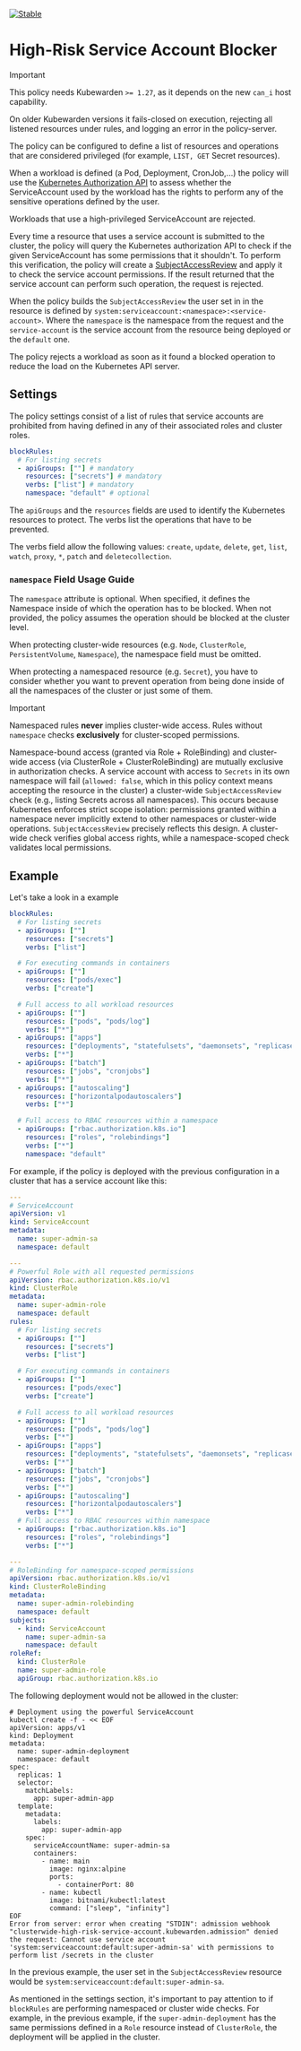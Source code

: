 [![Stable](https://img.shields.io/badge/status-stable-brightgreen?style=for-the-badge)](https://github.com/kubewarden/community/blob/main/REPOSITORIES.md#stable)

# High-Risk Service Account Blocker

> [!IMPORTANT]
> This policy needs Kubewarden `>= 1.27`, as it depends on the new `can_i` host capability.
>
> On older Kubewarden versions it fails-closed on execution, rejecting all
> listened resources under rules, and logging an error in the policy-server.

The policy can be configured to define a list of resources and operations that
are considered privileged (for example, `LIST, GET` Secret resources).

When a workload is defined (a Pod, Deployment, CronJob,...) the policy will use
the [Kubernetes Authorization
API](https://kubernetes.io/docs/reference/access-authn-authz/authorization/#checking-api-access)
to assess whether the ServiceAccount used by the workload has the rights to
perform any of the sensitive operations defined by the user.

Workloads that use a high-privileged ServiceAccount are rejected.

Every time a resource that uses a service account is submitted to the cluster,
the policy will query the Kubernetes authorization API to check if the given
ServiceAccount has some permissions that it shouldn't. To perform this
verification, the policy will create a
[SubjectAccessReview](https://kubernetes.io/docs/reference/kubernetes-api/authorization-resources/subject-access-review-v1/)
and apply it to check the service account permissions. If the result returned
that the service account can perform such operation, the request is rejected.

When the policy builds the `SubjectAccessReview` the user set in in the
resource is defined by `system:serviceaccount:<namespace>:<service-account>`.
Where the `namespace` is the namespace from the request and the
`service-account` is the service account from the resource being deployed or
the `default` one.

The policy rejects a workload as soon as it found a blocked operation to reduce
the load on the Kubernetes API server.

## Settings

The policy settings consist of a list of rules that service accounts are
prohibited from having defined in any of their associated roles and cluster
roles.

```yaml
blockRules:
  # For listing secrets
  - apiGroups: [""] # mandatory
    resources: ["secrets"] # mandatory
    verbs: ["list"] # mandatory
    namespace: "default" # optional
```

The `apiGroups` and the `resources` fields are used to identify the Kubernetes
resources to protect. The verbs list the operations that have to be prevented.

The verbs field allow the following values: `create`, `update`, `delete`,
`get`, `list`, `watch`, `proxy`, `*`, `patch` and `deletecollection`.

### `namespace` Field Usage Guide

The `namespace` attribute is optional. When specified, it defines the Namespace
inside of which the operation has to be blocked. When not provided, the policy
assumes the operation should be blocked at the cluster level.

When protecting cluster-wide resources (e.g. `Node`, `ClusterRole`,
`PersistentVolume`, `Namespace`), the namespace field must be omitted.

When protecting a namespaced resource (e.g. `Secret`), you have to consider
whether you want to prevent operation from being done inside of all the
namespaces of the cluster or just some of them.

> [!IMPORTANT]
> Namespaced rules **never** implies cluster-wide access.
> Rules without `namespace` checks **exclusively** for cluster-scoped permissions.
>
> Namespace-bound access (granted via Role + RoleBinding) and cluster-wide access
> (via ClusterRole + ClusterRoleBinding) are mutually exclusive in authorization
> checks. A service account with access to `Secrets` in its own namespace will
> fail (`allowed: false`, which in this policy context means accepting the
> resource in the cluster) a cluster-wide `SubjectAccessReview` check (e.g.,
> listing Secrets across all namespaces). This occurs because Kubernetes enforces
> strict scope isolation: permissions granted within a namespace never implicitly
> extend to other namespaces or cluster-wide operations. `SubjectAccessReview`
> precisely reflects this design. A cluster-wide check verifies global access
> rights, while a namespace-scoped check validates local permissions.

## Example

Let's take a look in a example

```yaml
blockRules:
  # For listing secrets
  - apiGroups: [""]
    resources: ["secrets"]
    verbs: ["list"]

  # For executing commands in containers
  - apiGroups: [""]
    resources: ["pods/exec"]
    verbs: ["create"]

  # Full access to all workload resources
  - apiGroups: [""]
    resources: ["pods", "pods/log"]
    verbs: ["*"]
  - apiGroups: ["apps"]
    resources: ["deployments", "statefulsets", "daemonsets", "replicasets"]
    verbs: ["*"]
  - apiGroups: ["batch"]
    resources: ["jobs", "cronjobs"]
    verbs: ["*"]
  - apiGroups: ["autoscaling"]
    resources: ["horizontalpodautoscalers"]
    verbs: ["*"]

  # Full access to RBAC resources within a namespace
  - apiGroups: ["rbac.authorization.k8s.io"]
    resources: ["roles", "rolebindings"]
    verbs: ["*"]
    namespace: "default"
```

For example, if the policy is deployed with the previous configuration in a
cluster that has a service account like this:

```yaml
---
# ServiceAccount
apiVersion: v1
kind: ServiceAccount
metadata:
  name: super-admin-sa
  namespace: default

---
# Powerful Role with all requested permissions
apiVersion: rbac.authorization.k8s.io/v1
kind: ClusterRole
metadata:
  name: super-admin-role
  namespace: default
rules:
  # For listing secrets
  - apiGroups: [""]
    resources: ["secrets"]
    verbs: ["list"]

  # For executing commands in containers
  - apiGroups: [""]
    resources: ["pods/exec"]
    verbs: ["create"]

  # Full access to all workload resources
  - apiGroups: [""]
    resources: ["pods", "pods/log"]
    verbs: ["*"]
  - apiGroups: ["apps"]
    resources: ["deployments", "statefulsets", "daemonsets", "replicasets"]
    verbs: ["*"]
  - apiGroups: ["batch"]
    resources: ["jobs", "cronjobs"]
    verbs: ["*"]
  - apiGroups: ["autoscaling"]
    resources: ["horizontalpodautoscalers"]
    verbs: ["*"]
  # Full access to RBAC resources within namespace
  - apiGroups: ["rbac.authorization.k8s.io"]
    resources: ["roles", "rolebindings"]
    verbs: ["*"]

---
# RoleBinding for namespace-scoped permissions
apiVersion: rbac.authorization.k8s.io/v1
kind: ClusterRoleBinding
metadata:
  name: super-admin-rolebinding
  namespace: default
subjects:
  - kind: ServiceAccount
    name: super-admin-sa
    namespace: default
roleRef:
  kind: ClusterRole
  name: super-admin-role
  apiGroup: rbac.authorization.k8s.io
```

The following deployment would not be allowed in the cluster:

```console
# Deployment using the powerful ServiceAccount
kubectl create -f - << EOF
apiVersion: apps/v1
kind: Deployment
metadata:
  name: super-admin-deployment
  namespace: default
spec:
  replicas: 1
  selector:
    matchLabels:
      app: super-admin-app
  template:
    metadata:
      labels:
        app: super-admin-app
    spec:
      serviceAccountName: super-admin-sa
      containers:
        - name: main
          image: nginx:alpine
          ports:
            - containerPort: 80
        - name: kubectl
          image: bitnami/kubectl:latest
          command: ["sleep", "infinity"]
EOF
Error from server: error when creating "STDIN": admission webhook "clusterwide-high-risk-service-account.kubewarden.admission" denied the request: Cannot use service account 'system:serviceaccount:default:super-admin-sa' with permissions to perform list /secrets in the cluster
```

In the previous example, the user set in the `SubjectAccessReview` resource
would be `system:serviceaccount:default:super-admin-sa`.

As mentioned in the settings section, it's important to pay attention to if
`blockRules` are performing namespaced or cluster wide checks. For example, in
the previous example, if the `super-admin-deployment` has the same permissions
defined in a `Role` resource instead of `ClusterRole`, the deployment will be
applied in the cluster.
